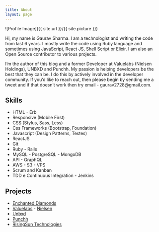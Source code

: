 ```yaml
---
title: About
layout: page
---
```

![Profile Image]({{ site.url }}/{{ site.picture }})


<p>Hi, my name is Gaurav Sharma. I am a technologist and writing the code from last 6 years. I mostly write the code using Ruby language and sometimes using JavaScript, React JS, Shell Script or Elixir. I am also an Open Source contributor to various projects.</p>

<p>I’m the author of this blog and a former Developer at Valuelabs (Nielsen Holdings), UNBXD and Punchh. My passion is helping developers be the best that they can be. I do this by actively involved in the developer community. If you’d like to reach out, then please begin by sending me a tweet and if that doesn’t work then try email - gaurav2728@gmail.com.</p>

<h2>Skills</h2>

<ul class="skill-list">
	<li>HTML - Erb</li>
	<li>Responsive (Mobile First)</li>
	<li>CSS (Stylus, Sass, Less)</li>
	<li>Css Frameworks (Bootstrap, Foundation)</li>
	<li>Javascript (Design Patterns, Testes)</li>
	<li>ReactJS</li>
	<li>Git</li>
	<li>Ruby - Rails</li>
	<li>MySQL - PostgreSQL - MongoDB</li>
	<li>API - GraphQL</li>
	<li>AWS - S3 - VPS</li>
	<li>Scrum and Kanban</li>
	<li>TDD e Continuous Integration - Jenkins</li>
</ul>

<h2>Projects</h2>

<ul>
	<li><a href="https://enchanteddiamonds.com" target="_blank">Enchanted Diamonds</a></li>
	<li><a href="https://www.valuelabs.com/" target="_blank">Valuelabs</a> - <a href="https://www.nielsen.com/" target="_blank">Nielsen</a></li>
	<li><a href="https://unbxd.com/" target="_blank">Unbxd</a></li>
	<li><a href="https://punchh.com/" target="_blank">Punchh</a></li>
	<li><a href="http://risingsuntech.net/" target="_blank">RisingSun Technologies</a></li>
</ul>
